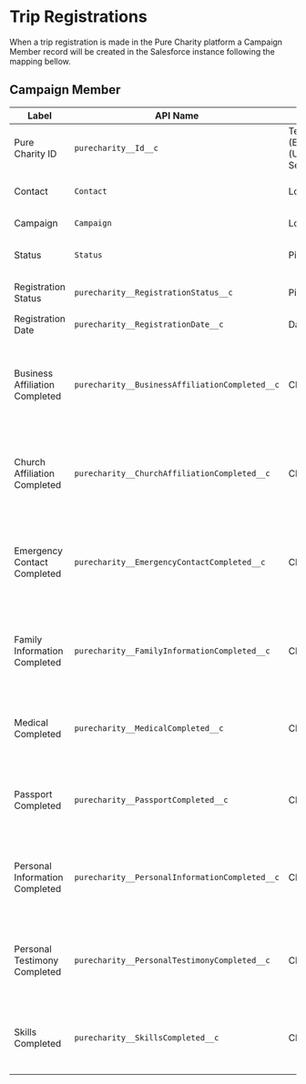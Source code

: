 # Trip Registrations

When a trip registration is made in the Pure Charity platform a Campaign Member record will be created in the Salesforce instance following the mapping bellow.

## Campaign Member

Label | API Name | Type | Description
--- | --- | --- | ---
Pure Charity ID | `purecharity__Id__c` | Text(255) (External ID) (Unique Case Sensitive) | Internal Pure Charity ID
Contact | `Contact` | Lookup(Contact) | Pure Charity User Contact
Campaign | `Campaign` | Lookup(Campaign) | Pure Charity Campaign
Status | `Status` | Picklist | "Trip Leader" or "Participant"
Registration Status | `purecharity__RegistrationStatus__c` | Picklist | "Registered" or "Not Registered"
Registration Date | `purecharity__RegistrationDate__c` | Date | Registration date
Business Affiliation Completed | `purecharity__BusinessAffiliationCompleted__c` | Checkbox | Checked if the Business Affiliation todo is approved and completed.
Church Affiliation Completed | `purecharity__ChurchAffiliationCompleted__c` | Checkbox | Checked if the Church Affiliation todo is approved and completed.
Emergency Contact Completed | `purecharity__EmergencyContactCompleted__c` | Checkbox | Checked if the Emergency Contact todo is approved and completed.
Family Information Completed | `purecharity__FamilyInformationCompleted__c` | Checkbox | Checked if the Family Information todo is approved and completed.
Medical Completed | `purecharity__MedicalCompleted__c` | Checkbox | Checked if the Medical todo is approved and completed.
Passport Completed | `purecharity__PassportCompleted__c` | Checkbox | Checked if the Passport todo is approved and completed.
Personal Information Completed | `purecharity__PersonalInformationCompleted__c` | Checkbox | Checked if the Personal Information todo is approved and completed.
Personal Testimony Completed | `purecharity__PersonalTestimonyCompleted__c` | Checkbox | Checked if the Personal Testimony todo is approved and completed.
Skills Completed | `purecharity__SkillsCompleted__c` | Checkbox | Checked if the Skills todo is approved and completed.
